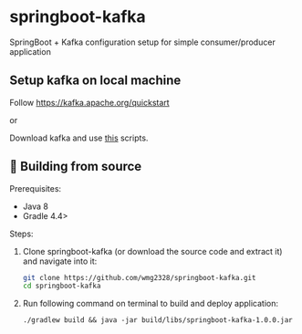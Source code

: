 # springboot-kafka

SpringBoot + Kafka configuration setup for simple consumer/producer application

## Setup kafka on local machine

Follow https://kafka.apache.org/quickstart 

or

Download kafka and use [this](https://gist.github.com/wmg2328/4e44623f531ef4067f45106058a620a9) scripts.


## 🔨 Building from source

Prerequisites:

- Java 8
- Gradle 4.4>

Steps:

1. Clone springboot-kafka (or download the source code and extract it) and navigate
  into it:

   ```sh
   git clone https://github.com/wmg2328/springboot-kafka.git
   cd springboot-kafka
   ```

2. Run following command on terminal to build and deploy application:

   ```./gradlew build && java -jar build/libs/springboot-kafka-1.0.0.jar```

